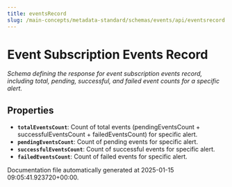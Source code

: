 ```yaml
---
title: eventsRecord
slug: /main-concepts/metadata-standard/schemas/events/api/eventsrecord
---
```


# Event Subscription Events Record

*Schema defining the response for event subscription events record, including total, pending, successful, and failed event counts for a specific alert.*

## Properties

- **`totalEventsCount`**: Count of total events (pendingEventsCount + successfulEventsCount + failedEventsCount) for specific alert.
- **`pendingEventsCount`**: Count of pending events for specific alert.
- **`successfulEventsCount`**: Count of successful events for specific alert.
- **`failedEventsCount`**: Count of failed events for specific alert.


Documentation file automatically generated at 2025-01-15 09:05:41.923720+00:00.
